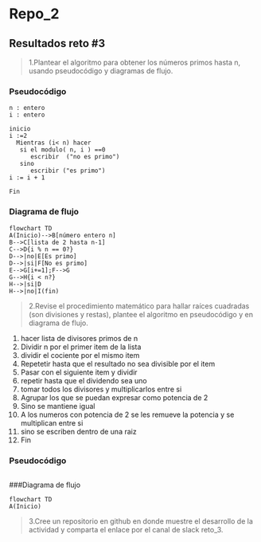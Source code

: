 # Repo_2
## Resultados reto #3
>1.Plantear el algoritmo para obtener los números primos hasta n, usando pseudocódigo y diagramas de flujo.

### Pseudocódigo
```pseudocode
n : entero
i : entero 

inicio 
i :=2
  Mientras (i< n) hacer
   si el modulo( n, i ) ==0 
      escribir  ("no es primo") 
   sino 
      escribir ("es primo")
i := i + 1

Fin
```
### Diagrama de flujo 
```mermaid
flowchart TD
A(Inicio)-->B[número entero n]
B-->C[lista de 2 hasta n-1]
C-->D{i % n == 0?}
D-->|no|E[Es primo]
D-->|si|F[No es primo]
E-->G[i+=1];F-->G
G-->H{i < n?}
H-->|si|D
H-->|no|I(fin)
```
>2.Revise el procedimiento matemático para hallar raíces cuadradas (son divisiones y restas), plantee el algoritmo en pseudocódigo y en diagrama de flujo.

1. hacer lista de divisores primos de n
2. Dividir n por el primer item de la lista
3. dividir el cociente por el mismo item
4. Repetetir hasta que el resultado no sea divisible por el item
5. Pasar con el siguiente item y dividir
8. repetir hasta que el dividendo sea uno
9. tomar todos los divisores y multiplicarlos entre si
10. Agrupar los que se puedan expresar como potencia de 2
11. Sino se mantiene igual
12. A los numeros con potencia de 2 se les remueve la potencia y se multiplican entre si
13. sino se escriben dentro de una raiz
14. Fin

### Pseudocódigo
```pseudocode

```
###Diagrama de flujo
```mermaid
flowchart TD
A(Inicio)
```

>3.Cree un repositorio en github en donde muestre el desarrollo de la actividad y comparta el enlace por el canal de slack reto_3.


